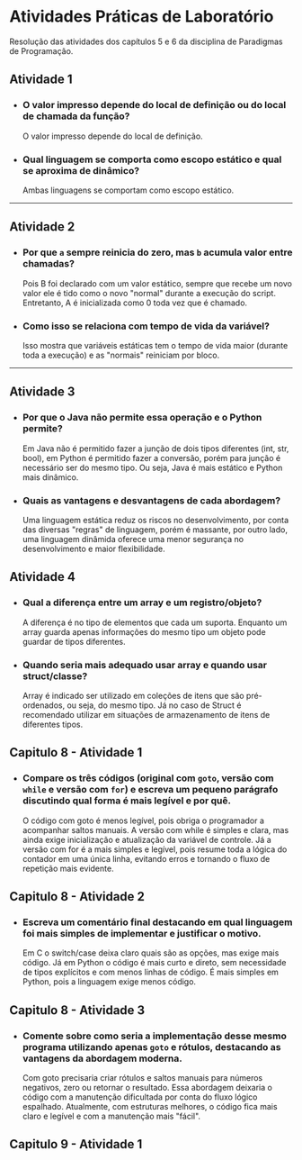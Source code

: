 # Atividades Práticas de Laboratório

Resolução das atividades dos capítulos 5 e 6 da disciplina de Paradigmas de Programação.

## Atividade 1

- ### O valor impresso depende do local de definição ou do local de chamada da função?

    O valor impresso depende do local de definição.

- ### Qual linguagem se comporta como escopo estático e qual se aproxima de dinâmico?

    Ambas linguagens se comportam como escopo estático.

---

## Atividade 2

- ### Por que `a` sempre reinicia do zero, mas `b` acumula valor entre chamadas?

    Pois B foi declarado com um valor estático, sempre que recebe um novo valor ele é tido como o novo "normal" durante a execução do script. Entretanto, A é inicializada como 0 toda vez que é chamado.

- ### Como isso se relaciona com tempo de vida da variável?

    Isso mostra que variáveis estáticas tem o tempo de vida maior (durante toda a execução) e as "normais" reiniciam por bloco.

---

## Atividade 3

- ### Por que o Java não permite essa operação e o Python permite?

    Em Java não é permitido fazer a junção de dois tipos diferentes (int, str, bool), em Python é permitido fazer a conversão, porém para junção é necessário ser do mesmo tipo. Ou seja, Java é mais estático e Python mais dinâmico.

- ### Quais as vantagens e desvantagens de cada abordagem?

    Uma linguagem estática reduz os riscos no desenvolvimento, por conta das diversas "regras" de linguagem, porém é massante, por outro lado, uma linguagem dinâmida oferece uma menor segurança no desenvolvimento e maior flexibilidade. 

## Atividade 4

- ### Qual a diferença entre um array e um registro/objeto?

    A diferença é no tipo de elementos que cada um suporta. Enquanto um array guarda apenas informações do mesmo tipo um objeto pode guardar de tipos diferentes.

- ### Quando seria mais adequado usar array e quando usar struct/classe?

    Array é indicado ser utilizado em coleções de itens que são pré-ordenados, ou seja, do mesmo tipo. Já no caso de Struct é recomendado utilizar em situações de armazenamento de itens de diferentes tipos.

## Capitulo 8 - Atividade 1

- ### Compare os três códigos (original com `goto`, versão com `while` e versão com `for`) e escreva um pequeno parágrafo discutindo qual forma é mais legível e por quê.

    O código com goto é menos legível, pois obriga o programador a acompanhar saltos manuais. A versão com while é simples e clara, mas ainda exige inicialização e atualização da variável de controle. Já a versão com for é a mais simples e legível, pois resume toda a lógica do contador em uma única linha, evitando erros e tornando o fluxo de repetição mais evidente.

## Capitulo 8 - Atividade 2

- ### Escreva um comentário final destacando em qual linguagem foi mais simples de implementar e justificar o motivo.

    Em C o switch/case deixa claro quais são as opções, mas exige mais código. Já em Python o código é mais curto e direto, sem necessidade de tipos explícitos e com menos linhas de código. É mais simples em Python, pois a linguagem exige menos código.

## Capitulo 8 - Atividade 3

- ### Comente sobre como seria a implementação desse mesmo programa utilizando apenas `goto` e rótulos, destacando as vantagens da abordagem moderna.

    Com goto precisaria criar rótulos e saltos manuais para números negativos, zero ou retornar o resultado. Essa abordagem deixaria o código com a manutenção dificultada por conta do fluxo lógico espalhado. Atualmente, com estruturas melhores, o código fica mais claro e legível e com a manutenção mais "fácil".

## Capitulo 9 - Atividade 1

